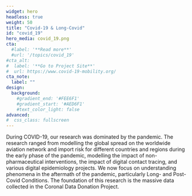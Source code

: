 ```yaml
---
widget: hero
headless: true
weight: 50
title: "Covid-19 & Long-Covid"
id: "covid_19"
hero_media: covid_19.png
cta:
  #label: '**Read more**'
  #url: '/topics/covid_19'
#cta_alt:
#  label: '**Go to Project Site**'
#  url: https://www.covid-19-mobility.org/
cta_note:
  label: ""
design:
  background:
    #gradient_end: '#FEE6F1'
    #gradient_start: '#AED6F1'
    #text_color_light: false
advanced:
#  css_class: fullscreen
---
```


During COVID-19, our research was dominated by the pandemic. The research ranged from modelling the global spread on the worldwide aviation network and import risk for different countries and regions during the early phase of the pandemic, modelling the impact of non-pharmaceutical interventions, the impact of digital contact tracing, and various digital epidemiology projects. We now focus on understanding phenomena in the aftermath of the pandemic, particularly Long- and Post-Covid Conditions. The foundation of this research is the massive data collected in the Coronal Data Donation Project.
